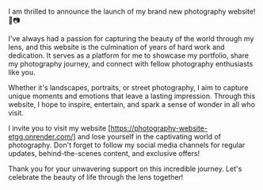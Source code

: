 I am thrilled to announce the launch of my brand new photography website! 🎉📷

I've always had a passion for capturing the beauty of the world through my lens, and this website is the culmination of years of hard work and dedication. It serves as a platform for me to showcase my portfolio, share my photography journey, and connect with fellow photography enthusiasts like you.

Whether it's landscapes, portraits, or street photography, I aim to capture unique moments and emotions that leave a lasting impression. Through this website, I hope to inspire, entertain, and spark a sense of wonder in all who visit.

I invite you to visit my website [https://photography-website-etgg.onrender.com/] and lose yourself in the captivating world of photography. Don't forget to follow my social media channels for regular updates, behind-the-scenes content, and exclusive offers!

Thank you for your unwavering support on this incredible journey. Let's celebrate the beauty of life through the lens together!
